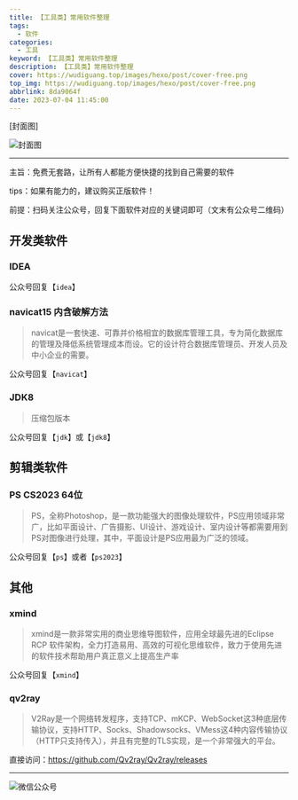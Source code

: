 ```yaml
---
title: 【工具类】常用软件整理
tags:
  - 软件
categories:
  - 工具
keyword: 【工具类】常用软件整理
description: 【工具类】常用软件整理
cover: https://wudiguang.top/images/hexo/post/cover-free.png
top_img: https://wudiguang.top/images/hexo/post/cover-free.png
abbrlink: 8da9064f
date: 2023-07-04 11:45:00
---
```


[封面图]

![封面图](https://wudiguang.top/images/hexo/post/cover-free.png)

---

主旨：免费无套路，让所有人都能方便快捷的找到自己需要的软件

tips：如果有能力的，建议购买正版软件！

前提：扫码关注公众号，回复下面软件对应的关键词即可（文末有公众号二维码）

## 开发类软件

### IDEA

公众号回复【`idea`】

### navicat15 内含破解方法
> navicat是一套快速、可靠并价格相宜的数据库管理工具，专为简化数据库的管理及降低系统管理成本而设。它的设计符合数据库管理员、开发人员及中小企业的需要。

公众号回复【`navicat`】

### JDK8
> 压缩包版本

公众号回复【`jdk`】或【`jdk8`】

## 剪辑类软件

### PS CS2023 64位
> PS，全称Photoshop，是一款功能强大的图像处理软件，PS应用领域非常广，比如平面设计、广告摄影、UI设计、游戏设计、室内设计等都需要用到PS对图像进行处理，其中，平面设计是PS应用最为广泛的领域。

公众号回复【`ps`】或者【`ps2023`】

## 其他

### xmind
> xmind是一款非常实用的商业思维导图软件，应用全球最先进的Eclipse RCP 软件架构，全力打造易用、高效的可视化思维软件，致力于使用先进的软件技术帮助用户真正意义上提高生产率

公众号回复【`xmind`】

### qv2ray
> V2Ray是一个网络转发程序，支持TCP、mKCP、WebSocket这3种底层传输协议，支持HTTP、Socks、Shadowsocks、VMess这4种内容传输协议（HTTP只支持传入），并且有完整的TLS实现，是一个非常强大的平台。

直接访问：https://github.com/Qv2ray/Qv2ray/releases

---

![微信公众号](https://wudiguang.top/images/hexo/personal/wx_web.png)